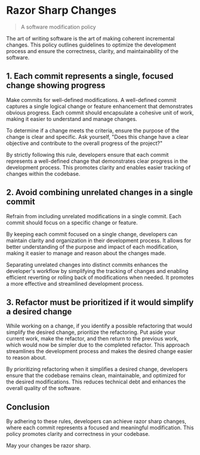 # Razor Sharp Changes

> A software modification policy


The art of writing software is the art of making coherent incremental changes. This policy outlines guidelines to optimize the development process and ensure the correctness, clarity, and maintainability of the software.

## 1. Each commit represents a single, focused change showing progress

Make commits for well-defined modifications. A well-defined commit captures a single logical change or feature enhancement that demonstrates obvious progress. Each commit should encapsulate a cohesive unit of work, making it easier to understand and manage changes.

To determine if a change meets the criteria, ensure the purpose of the change is clear and specific. Ask yourself, "Does this change have a clear objective and contribute to the overall progress of the project?"

By strictly following this rule, developers ensure that each commit represents a well-defined change that demonstrates clear progress in the development process. This promotes clarity and enables easier tracking of changes within the codebase.

## 2. Avoid combining unrelated changes in a single commit

Refrain from including unrelated modifications in a single commit. Each commit should focus on a specific change or feature.

By keeping each commit focused on a single change, developers can maintain clarity and organization in their development process. It allows for better understanding of the purpose and impact of each modification, making it easier to manage and reason about the changes made.

Separating unrelated changes into distinct commits enhances the developer's workflow by simplifying the tracking of changes and enabling efficient reverting or rolling back of modifications when needed. It promotes a more effective and streamlined development process.

## 3. Refactor must be prioritized if it would simplify a desired change

While working on a change, if you identify a possible refactoring that would simplify the desired change, prioritize the refactoring. Put aside your current work, make the refactor, and then return to the previous work, which would now be simpler due to the completed refactor. This approach streamlines the development process and makes the desired change easier to reason about.

By prioritizing refactoring when it simplifies a desired change, developers ensure that the codebase remains clean, maintainable, and optimized for the desired modifications. This reduces technical debt and enhances the overall quality of the software.

## Conclusion 

By adhering to these rules, developers can achieve razor sharp changes, where each commit represents a focused and meaningful modification. This policy promotes clarity and correctness in your codebase.

May your changes be razor sharp.
